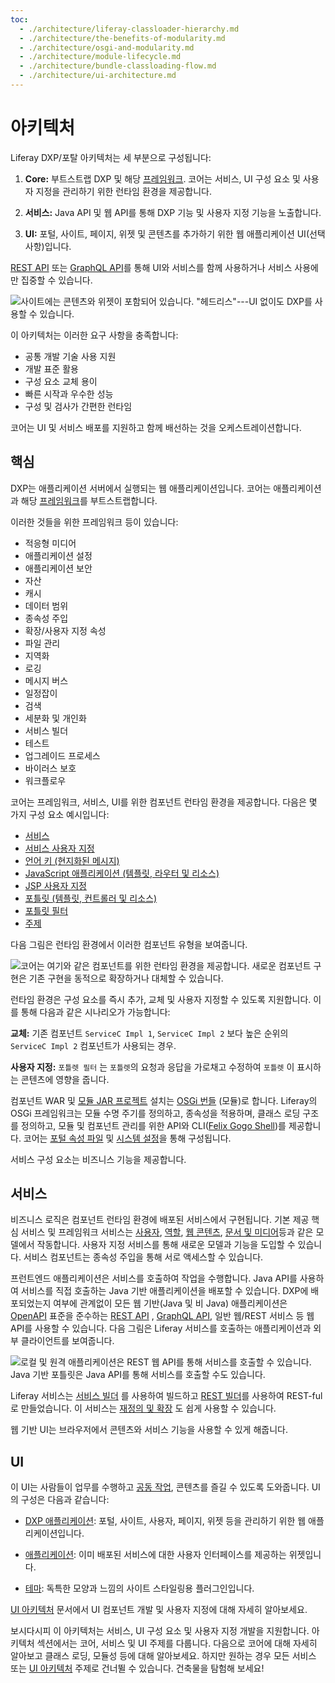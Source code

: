 ```yaml
---
toc:
  - ./architecture/liferay-classloader-hierarchy.md
  - ./architecture/the-benefits-of-modularity.md
  - ./architecture/osgi-and-modularity.md
  - ./architecture/module-lifecycle.md
  - ./architecture/bundle-classloading-flow.md
  - ./architecture/ui-architecture.md
---
```

# 아키텍처

Liferay DXP/포탈 아키텍처는 세 부분으로 구성됩니다:

1. **Core:** 부트스트랩 DXP 및 해당 [프레임워크](../building-applications/core-frameworks.md). 코어는 서비스, UI 구성 요소 및 사용자 지정을 관리하기 위한 런타임 환경을 제공합니다.

1. **서비스:** Java API 및 웹 API를 통해 DXP 기능 및 사용자 지정 기능을 노출합니다.

1. **UI:** 포털, 사이트, 페이지, 위젯 및 콘텐츠를 추가하기 위한 웹 애플리케이션 UI(선택 사항)입니다.

[REST API](../headless-delivery/consuming-apis/consuming-rest-services.md) 또는 [GraphQL API](../headless-delivery/consuming-apis/consuming-graphql-apis.md)를 통해 UI와 서비스를 함께 사용하거나 서비스 사용에만 집중할 수 있습니다.

![사이트에는 콘텐츠와 위젯이 포함되어 있습니다. "헤드리스"---UI 없이도 DXP를 사용할 수 있습니다.](./architecture/images/01.png)

이 아키텍처는 이러한 요구 사항을 충족합니다:

* 공통 개발 기술 사용 지원
* 개발 표준 활용
* 구성 요소 교체 용이
* 빠른 시작과 우수한 성능
* 구성 및 검사가 간편한 런타임

코어는 UI 및 서비스 배포를 지원하고 함께 배선하는 것을 오케스트레이션합니다.

## 핵심

DXP는 애플리케이션 서버에서 실행되는 웹 애플리케이션입니다. 코어는 애플리케이션과 해당 [프레임워크](../building-applications/core-frameworks.md)를 부트스트랩합니다.

이러한 것들을 위한 프레임워크 등이 있습니다:

* 적응형 미디어
* 애플리케이션 설정
* 애플리케이션 보안
* 자산
* 캐시
* 데이터 범위
* 종속성 주입
* 확장/사용자 지정 속성
* 파일 관리
* 지역화
* 로깅
* 메시지 버스
* 일정잡이
* 검색
* 세분화 및 개인화
* 서비스 빌더
* 테스트
* 업그레이드 프로세스
* 바이러스 보호
* 워크플로우

코어는 프레임워크, 서비스, UI를 위한 컴포넌트 런타임 환경을 제공합니다. 다음은 몇 가지 구성 요소 예시입니다:

* [서비스](./fundamentals/apis-as-osgi-services.md)
* [서비스 사용자 지정](./extending-liferay/overriding-osgi-services.md)
* [언어 키 \(현지화된 메시지\)](../building-applications/developing-a-java-web-application/using-mvc/sharing-localized-messages.md)
* [JavaScript 애플리케이션 \(템플릿, 라우터 및 리소스\)](../building-applications/developing-a-javascript-application/using-react.md)
* [JSP 사용자 지정](./extending-liferay/customizing-jsps.md)
* [포틀릿 \(템플릿, 컨트롤러 및 리소스\)](../building-applications/developing-a-java-web-application/reference/portlets.md)
* [포틀릿 필터](./extending-liferay/auditing-portlet-activity-with-a-portlet-filter.md)
* [주제](../site-building/site-appearance/themes/introduction-to-themes.md)

다음 그림은 런타임 환경에서 이러한 컴포넌트 유형을 보여줍니다.

![코어는 여기와 같은 컴포넌트를 위한 런타임 환경을 제공합니다. 새로운 컴포넌트 구현은 기존 구현을 동적으로 확장하거나 대체할 수 있습니다.](./architecture/images/02.png)

런타임 환경은 구성 요소를 즉시 추가, 교체 및 사용자 지정할 수 있도록 지원합니다. 이를 통해 다음과 같은 시나리오가 가능합니다:

**교체:** 기존 컴포넌트 `ServiceC Impl 1`, `ServiceC Impl 2` 보다 높은 순위의 `ServiceC Impl 2` 컴포넌트가 사용되는 경우.

**사용자 지정:** `포틀렛 필터` 는 `포틀렛`의 요청과 응답을 가로채고 수정하여 `포틀렛` 이 표시하는 콘텐츠에 영향을 줍니다.

컴포넌트 WAR 및 [모듈 JAR 프로젝트](./fundamentals/module-projects.md) 설치는 [OSGi 번들](https://www.osgi.org/) (모듈)로 합니다. Liferay의 OSGi 프레임워크는 모듈 수명 주기를 정의하고, 종속성을 적용하며, 클래스 로딩 구조를 정의하고, 모듈 및 컴포넌트 관리를 위한 API와 CLI([Felix Gogo Shell](./fundamentals/using-an-osgi-service.md))를 제공합니다. 코어는 [포털 속성 파일](../installation-and-upgrades/reference/portal-properties.md) 및 [시스템 설정](../system-administration/configuring-liferay/system-settings.md)을 통해 구성됩니다.

서비스 구성 요소는 비즈니스 기능을 제공합니다.

## 서비스

비즈니스 로직은 컴포넌트 런타임 환경에 배포된 서비스에서 구현됩니다. 기본 제공 핵심 서비스 및 프레임워크 서비스는 [사용자](../users-and-permissions/users/understanding-users.md), [역할](../users-and-permissions/roles-and-permissions/understanding-roles-and-permissions.md), [웹 콘텐츠](../content-authoring-and-management/web-content/web-content-articles/adding-a-basic-web-content-article.md), [문서 및 미디어](../content-authoring-and-management/documents-and-media.md)등과 같은 모델에서 작동합니다. 사용자 지정 서비스를 통해 새로운 모델과 기능을 도입할 수 있습니다. 서비스 컴포넌트는 종속성 주입을 통해 서로 액세스할 수 있습니다.

프런트엔드 애플리케이션은 서비스를 호출하여 작업을 수행합니다. Java API를 사용하여 서비스를 직접 호출하는 Java 기반 애플리케이션을 배포할 수 있습니다. DXP에 배포되었는지 여부에 관계없이 모든 웹 기반(Java 및 비 Java) 애플리케이션은 [OpenAPI](https://swagger.io/docs/specification/about/) 표준을 준수하는 [REST API](../headless-delivery/consuming-apis/consuming-rest-services.md) , [GraphQL API](../headless-delivery/consuming-apis/consuming-graphql-apis.md), 일반 웹/REST 서비스 등 웹 API를 사용할 수 있습니다. 다음 그림은 Liferay 서비스를 호출하는 애플리케이션과 외부 클라이언트를 보여줍니다.

![로컬 및 원격 애플리케이션은 REST 웹 API를 통해 서비스를 호출할 수 있습니다. Java 기반 포틀릿은 Java API를 통해 서비스를 호출할 수도 있습니다.](./architecture/images/03.png)

Liferay 서비스는 [서비스 빌더](../building-applications/data-frameworks/service-builder.md) 를 사용하여 빌드하고 [REST 빌더](../headless-delivery/apis-with-rest-builder.md)를 사용하여 REST-ful로 만들었습니다. 이 서비스는 [재정의 및 확장](./extending-liferay/overriding-osgi-services.md) 도 쉽게 사용할 수 있습니다.

웹 기반 UI는 브라우저에서 콘텐츠와 서비스 기능을 사용할 수 있게 해줍니다.

## UI

이 UI는 사람들이 업무를 수행하고 [공동 작업](../collaboration-and-social/collaboration-and-social-overview.md), 콘텐츠를 즐길 수 있도록 도와줍니다. UI의 구성은 다음과 같습니다:

* [DXP 애플리케이션](../site-building/getting-started-with-site-building.md): 포털, 사이트, 사용자, 페이지, 위젯 등을 관리하기 위한 웹 애플리케이션입니다.

* [애플리케이션](../building-applications/developing-a-java-web-application.md): 이미 배포된 서비스에 대한 사용자 인터페이스를 제공하는 위젯입니다.

* [테마](../site-building/site-appearance/themes/introduction-to-themes.md): 독특한 모양과 느낌의 사이트 스타일링용 플러그인입니다.

[UI 아키텍처](./architecture/ui-architecture.md) 문서에서 UI 컴포넌트 개발 및 사용자 지정에 대해 자세히 알아보세요.

보시다시피 이 아키텍처는 서비스, UI 구성 요소 및 사용자 지정 개발을 지원합니다. 아키텍처 섹션에서는 코어, 서비스 및 UI 주제를 다룹니다. 다음으로 코어에 대해 자세히 알아보고 클래스 로딩, 모듈성 등에 대해 알아보세요. 하지만 원하는 경우 모든 서비스 또는 [UI 아키텍처](./architecture/ui-architecture.md) 주제로 건너뛸 수 있습니다. 건축물을 탐험해 보세요!
